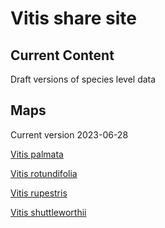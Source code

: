 # Vitis share site

## Current Content

Draft versions of species level data

## Maps
Current version 2023-06-28 

<!--
 <a href="https://geospatialcentroid.github.io/vitis/Vitis aestivalis.html" target="_blank">Vitis aestivalis</a>
<a href="https://geospatialcentroid.github.io/vitis/Vitis riparia.html" target="_blank">Vitis riparia</a>
<a href="https://geospatialcentroid.github.io/vitis/Vitis vinifera.html" target="_blank">Vitis vinifera</a>
<a href="https://geospatialcentroid.github.io/vitis/Vitis vulpina.html" target="_blank">Vitis vulpinas</a>
-->

<a href="https://geospatialcentroid.github.io/vitis/Vitis palmata.html" target="_blank">Vitis palmata</a>

<a href="https://geospatialcentroid.github.io/vitis/Vitis rotundifolia.html" target="_blank">Vitis rotundifolia</a>

<a href="https://geospatialcentroid.github.io/vitis/Vitis rupestris.html" target="_blank">Vitis rupestris</a>

<a href="https://geospatialcentroid.github.io/vitis/Vitis shuttleworthii.html" target="_blank">Vitis shuttleworthii</a>
